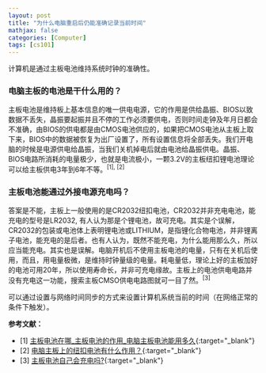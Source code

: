 ```yaml
---
layout: post
title: "为什么电脑重启后仍能准确记录当前时间"
mathjax: false
categories: [Computer]
tags: [cs101]
---
```


计算机是通过主板电池维持系统时钟的准确性。

### 电脑主板的电池是干什么用的？

主板电池是维持板上基本信息的唯一供电电源，它的作用是供给晶振、BIOS以致数据不丢失，晶振要起振并且不停的工作必须要供电，否则时间走钟及年月日都会不准确，由BIOS的供电都是由CMOS电池供应的，如果把CMOS电池从主板上取下来，BIOS中的数据被恢复为出厂设置了，所有设置信息将全部丢失。我们开电脑的时候是电源供电给晶振，当我们关机掉电后就由电池给晶振供电。晶振、BIOS电路所消耗的电量极少，也就是电流极小，一颗3.2V的主板纽扣锂电池理论可以给主板供电3年到6年不等。<sup>[1], [2]</sup>

### 主板电池能通过外接电源充电吗？

答案是不能，主板上一般使用的是CR2032纽扣电池，CR2032并非充电电池，能充电的型号是LR2032, 有人认为那是个锂电池，故可充电。其实是个误解，CR2032的包装或电池体上表明锂电池或LITHIUM，是指锂化合物电池，并非锂离子电池，能充电的是后者。也有人认为，既然不能充电，为什么能用那么久，所以应当能充电。其实也是误解。电脑开机后不使用主板电池的电量，只有在关机后使用，而且，用电量极微，是维持时钟量级的电量。耗电量低，理论上好的主板加好的电池可用20年，所以使用寿命长，并非可充电缘故。主板上的电池供电电路并没有充电这一功能，搜索主板CMSO供电电路图就可一目了然。<sup>[3]</sup>

可以通过设置与网络时间同步的方式来设置计算机系统当前的时间（在网络正常的条件下触发）。

**参考文献：**

- [1] [主板电池在哪_主板电池的作用_电脑主板电池能用多久](http://m.elecfans.com/article/1189391.html#:~:text=%E4%B8%BB%E6%9D%BF%E7%94%B5%E6%B1%A0%E4%B8%BB%E8%A6%81%E7%94%A8%E4%BA%8E,%E7%99%BD%E8%89%B2%E5%9C%86%E7%89%87%E7%BA%BD%E6%89%A3%E7%94%B5%E6%B1%A0%E3%80%82){:target="_blank"}
- [2] [电脑主板上的纽扣电池有什么作用？](https://zhidao.baidu.com/question/445821536.html?qbl=relate_question_1){:target="_blank"}
- [3] [主板电池自己会充电吗?](https://zhidao.baidu.com/question/607468378.html#:~:text=%E7%AD%94%E6%A1%88%E6%98%AF%EF%BC%9A%E4%B8%8D%E8%83%BD%E5%85%85%E7%94%B5%E3%80%82,%E9%94%82%E7%94%B5%E6%B1%A0%EF%BC%8C%E6%95%85%E5%8F%AF%E5%85%85%E7%94%B5%E3%80%82){:target="_blank"}